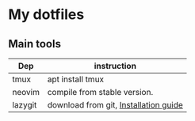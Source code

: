 # My dotfiles

## Main tools

|Dep|instruction|
|---|-----------|
|tmux|apt install tmux|
|neovim|compile from stable version.|
|lazygit|download from git, [Installation guide](https://github.com/jesseduffield/lazygit?tab=readme-ov-file#installation)|
